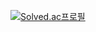 [![Solved.ac프로필](http://mazassumnida.wtf/api/v2/generate_badge?boj=424tjdwns)](https://solved.ac/424tjdwns)
